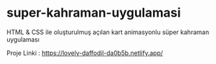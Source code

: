 # super-kahraman-uygulamasi
 HTML & CSS ile oluşturulmuş açılan kart animasyonlu süper kahraman uygulaması

Proje Linki : https://lovely-daffodil-da0b5b.netlify.app/
